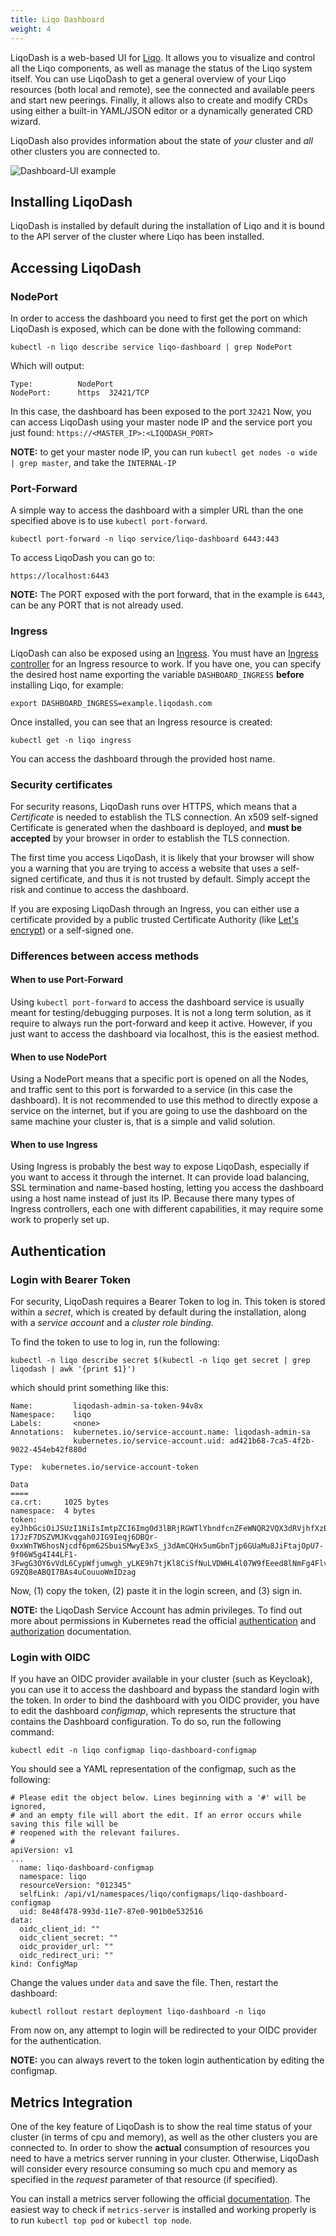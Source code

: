 ```yaml
---
title: Liqo Dashboard
weight: 4
---
```


LiqoDash is a web-based UI for [Liqo](https://liqo.io).
It allows you to visualize and control all the Liqo components, as well as manage the status of the Liqo system itself.
You can use LiqoDash to get a general overview of your Liqo resources (both local and remote), see the connected and available peers and start new peerings.
Finally, it allows also to create and modify CRDs using either a built-in YAML/JSON editor or a dynamically generated CRD wizard.

LiqoDash also provides information about the state of _your_ cluster and _all_ other clusters you are connected to.

![Dashboard-UI example](../../images/dashboard/dashboard-ui.png)

## Installing LiqoDash
LiqoDash is installed by default during the installation of Liqo and it is bound to the API server of the cluster where Liqo has been installed.

## Accessing LiqoDash

### NodePort
In order to access the dashboard you need to first get the port on which LiqoDash is exposed, which can be done with the following command:
```
kubectl -n liqo describe service liqo-dashboard | grep NodePort
```
Which will output:
```
Type:          NodePort
NodePort:      https  32421/TCP
```
In this case, the dashboard has been exposed to the port ``32421``
Now, you can access LiqoDash using your master node IP and the service port you just found: ``https://<MASTER_IP>:<LIQODASH_PORT>``

**NOTE:** to get your master node IP, you can run ``kubectl get nodes -o wide | grep master``, and take the
``INTERNAL-IP``

### Port-Forward
A simple way to access the dashboard with a simpler URL than the one specified above is to use ``kubectl port-forward``.
```
kubectl port-forward -n liqo service/liqo-dashboard 6443:443
```
To access LiqoDash you can go to:
```
https://localhost:6443
```
**NOTE:** The PORT exposed with the port forward, that in the example is ``6443``, can be any PORT that is not already used.

### Ingress
LiqoDash can also be exposed using an [Ingress](https://kubernetes.io/docs/concepts/services-networking/ingress).
You must have an [Ingress controller](https://kubernetes.io/docs/concepts/services-networking/ingress-controllers/)
for an Ingress resource to work. If you have one, you can specify the desired host name exporting the variable `DASHBOARD_INGRESS` **before**
installing Liqo, for example:
```
export DASHBOARD_INGRESS=example.liqodash.com
```
Once installed, you can see that an Ingress resource is created:
```
kubectl get -n liqo ingress
```
You can access the dashboard through the provided host name.

### Security certificates
For security reasons, LiqoDash runs over HTTPS, which means that a _Certificate_ is needed to establish the TLS connection.
An x509 self-signed Certificate is generated when the dashboard is deployed, and **must be accepted** by your browser in order to establish
the TLS connection.

The first time you access LiqoDash, it is likely that your browser will show you a warning
that you are trying to access a website that uses a self-signed certificate, and thus it is not trusted
by default. Simply accept the risk and continue to access the dashboard.

If you are exposing LiqoDash through an Ingress, you can either use a certificate provided by a public trusted Certificate Authority (like 
[Let's encrypt](https://letsencrypt.org/)) or a self-signed one.

### Differences between access methods
#### When to use Port-Forward
Using `kubectl port-forward` to access the dashboard service is usually meant for testing/debugging purposes. It is not a 
long term solution, as it require to always run the port-forward and keep it active. However, if you just want to access
the dashboard via localhost, this is the easiest method.
#### When to use NodePort
Using a NodePort means that a specific port is opened on all the Nodes, and traffic sent to this port is forwarded
to a service (in this case the dashboard). It is not recommended to use this method to directly expose a service
on the internet, but if you are going to use the dashboard on the same machine your cluster is, that is a simple
and valid solution.
#### When to use Ingress
Using Ingress is probably the best way to expose LiqoDash, especially if you want to access it through the internet. 
It can provide load balancing, SSL termination and name-based hosting, letting you access the dashboard using
a host name instead of just its IP. Because there many types of Ingress controllers, each one with different
capabilities, it may require some work to properly set up.

## Authentication

### Login with Bearer Token
For security, LiqoDash requires a Bearer Token to log in.
This token is stored within a _secret_, which is created by default during the installation, along with a _service account_ and a _cluster role binding_.

To find the token to use to log in, run the following:
```
kubectl -n liqo describe secret $(kubectl -n liqo get secret | grep liqodash | awk '{print $1}')
```
which should print something like this:
```
Name:         liqodash-admin-sa-token-94v8x
Namespace:    liqo
Labels:       <none>
Annotations:  kubernetes.io/service-account.name: liqodash-admin-sa
              kubernetes.io/service-account.uid: ad421b68-7ca5-4f2b-9022-454eb42f880d

Type:  kubernetes.io/service-account-token

Data
====
ca.crt:     1025 bytes
namespace:  4 bytes
token:      eyJhbGciOiJSUzI1NiIsImtpZCI6Img0d3lBRjRGWTlYbndfcnZFeWNQR2VQX3dRVjhfXzBVLTdlTG95Tm9QMW8ifQ.eyJpc3MiOiJrdWJlcm5ldGVzL3NlcnZpY2VhY2NvdW50Iiwia3ViZXJuZXRlcy5pby9zZXJ2aWNlYWNjb3VudC9uYW1lc3BhY2UiOiJsaXFvIiwia3ViZXJuZXRlcy5pby9zZXJ2aWNlYWNjb3VudC9zZWNyZXQubmFtZSI6ImxpcW9kYXNoLWFkbWluLXNhLXRva2VuLTk0djh4Iiwia3ViZXJuZXRlcy5pby9zZXJ2aWNlYWNjb3VudC9zZXJ2aWNlLWFjY291bnQubmFtZSI6ImxpcW9kYXNoLWFkbWluLXNhIiwia3ViZXJuZXRlcy5pby9zZXJ2aWNlYWNjb3VudC9zZXJ2aWNlLWFjY291bnQudWlkIjoiYWQ0MjFiNjgtN2NhNS00ZjJiLTkwMjItNDU0ZWI0MmY4ODBkIiwic3ViIjoic3lzdGVtOnNlcnZpY2VhY2NvdW50OmxpcW86bGlxb2Rhc2gtYWRtaW4tc2EifQ.ZX4SgxepLjDWMYtvlWUfR3Qjzhf80Jq-17JzF7DSZVMJKvqgah0JIG9Ieqj6DBQr-0xxWnTW6hosNjcdf6pm62SbuiSMwyE3xS_j3dAmCQHx5umGbnTjp6GUaMu8JiFtajOpU7-9f06W5g4I44LF1-3FwgG3OY6vVdL6CypWfjumwgh_yLKE9h7tjKl8CiSfNuLVDWHL4l07W9fEeed8lNmFg4FlvOVHmFglTjz20VKEeu964pNlgK0MRGo_cVnDJyWl7cdeEmR0qfiPup5AMQLWUvlX9RTB7UTiRyw9YYZXPrsX5sdUMVuWb-G9ZQ8eABQI7BAs4uCouuoWmIDzag
```

Now, (1) copy the token, (2) paste it in the login screen, and (3) sign in.

**NOTE:** the LiqoDash Service Account has admin privileges. To find out more about permissions in Kubernetes
read the official [authentication](https://kubernetes.io/docs/reference/access-authn-authz/authentication/)
and [authorization](https://kubernetes.io/docs/reference/access-authn-authz/authorization/) documentation.

### Login with OIDC
If you have an OIDC provider available in your cluster (such as Keycloak), you can use it to access the dashboard and bypass the standard login with the token.
In order to bind the dashboard with you OIDC provider, you have to edit the dashboard _configmap_, which represents the structure that contains the Dashboard configuration.
To do so, run the following command:
```
kubectl edit -n liqo configmap liqo-dashboard-configmap
```
You should see a YAML representation of the configmap, such as the following:
```
# Please edit the object below. Lines beginning with a '#' will be ignored,
# and an empty file will abort the edit. If an error occurs while saving this file will be
# reopened with the relevant failures.
#
apiVersion: v1
...
  name: liqo-dashboard-configmap
  namespace: liqo
  resourceVersion: "012345"
  selfLink: /api/v1/namespaces/liqo/configmaps/liqo-dashboard-configmap
  uid: 8e48f478-993d-11e7-87e0-901b0e532516
data:
  oidc_client_id: ""
  oidc_client_secret: ""
  oidc_provider_url: ""
  oidc_redirect_uri: ""
kind: ConfigMap
```
Change the values under ``data`` and save the file.
Then, restart the dashboard:
```
kubectl rollout restart deployment liqo-dashboard -n liqo
```
From now on, any attempt to login will be redirected to your OIDC provider for the authentication.

**NOTE:** you can always revert to the token login authentication by editing the configmap.

## Metrics Integration
One of the key feature of LiqoDash is to show the real time status of your cluster (in terms of cpu and memory), as well as the other clusters you
are connected to. In order to show the **actual** consumption of resources you need to have a metrics server running in
your cluster. Otherwise, LiqoDash will consider every resource consuming so much cpu and memory as specified in the _request_ parameter of that resource
(if specified).

You can install a metrics server following the official [documentation](https://github.com/kubernetes-sigs/metrics-server#deployment).
The easiest way to check if `metrics-server` is installed and working properly is to run `kubectl top pod` or `kubectl top node`.
